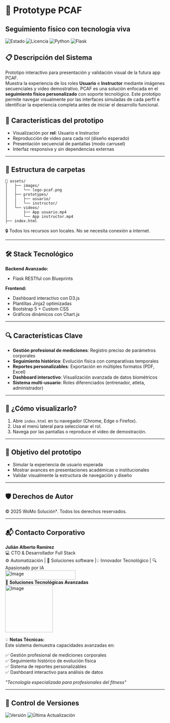 # 🚀 Prototype PCAF
## Seguimiento físico con tecnología viva

![Estado](https://img.shields.io/badge/🚀_En_Desarrollo-active-orange) 
![Licencia](https://img.shields.io/badge/Licencia-🔒_Privada-red)
![Python](https://img.shields.io/badge/Python-3776AB?logo=python&logoColor=white)
![Flask](https://img.shields.io/badge/Flask-000000?logo=flask&logoColor=white)

## 📋 Descripción del Sistema
Prototipo interactivo para presentación y validación visual de la futura app PCAF.  
Muestra la experiencia de los roles **Usuario** e **Instructor** mediante imágenes secuenciales y video demostrativo.
PCAF es una solución enfocada en el **seguimiento físico personalizado** con soporte tecnológico. Este prototipo permite navegar visualmente por las interfaces simuladas de cada perfil e identificar la experiencia completa antes de iniciar el desarrollo funcional.

## 🚀 Características del prototipo

- Visualización por **rol**: Usuario e Instructor  
- Reproducción de video para cada rol (diseño esperado)  
- Presentación secuencial de pantallas (modo carrusel)  
- Interfaz responsiva y sin dependencias externas  

---

## 📂 Estructura de carpetas

```
📁 assets/
│   ├── images/
│   │   └── logo-pcaf.png
│   ├── prototypes/
│   │   ├── usuario/
│   │   └── instructor/
│   └── videos/
│       ├── App usuario.mp4
│       └── App instructor.mp4
├── index.html
```

🔒 Todos los recursos son locales. No se necesita conexión a internet.

---

## 🛠 Stack Tecnológico

**Backend Avanzado:**
- Flask RESTful con Blueprints

**Frontend:**
- Dashboard interactivo con D3.js  
- Plantillas Jinja2 optimizadas  
- Bootstrap 5 + Custom CSS  
- Gráficos dinámicos con Chart.js  

---

## 🔍 Características Clave

- **Gestión profesional de mediciones**: Registro preciso de parámetros corporales  
- **Seguimiento histórico**: Evolución física con comparativas temporales  
- **Reportes personalizables**: Exportación en múltiples formatos (PDF, Excel)  
- **Dashboard interactivo**: Visualización avanzada de datos biométricos  
- **Sistema multi-usuario**: Roles diferenciados (entrenador, atleta, administrador)  

---

## 👀 ¿Cómo visualizarlo?

1. Abre `index.html` en tu navegador (Chrome, Edge o Firefox).  
2. Usa el menú lateral para seleccionar el rol.  
3. Navega por las pantallas o reproduce el video de demostración.  

---

## 🧠 Objetivo del prototipo

- Simular la experiencia de usuario esperada  
- Mostrar avances en presentaciones académicas o institucionales  
- Validar visualmente la estructura de navegación y diseño  

---

## 🛡️ Derechos de Autor

© 2025 WoMo Soluciónˢ. Todos los derechos reservados.

---

## 📬 Contacto Corporativo

**Julián Alberto Ramírez**  
💻 CTO & Desarrollador Full Stack  
⚙️ Automatización | 🧩 Soluciones software |💡 Innovador Tecnológico | 🔍 Apasionado por IA  
<img width="222" height="29" alt="Image" src="https://github.com/user-attachments/assets/24519130-f605-4762-a4f2-374c450f2b64" />  
🏢 **Soluciones Tecnológicas Avanzadas**  
<img width="150" height="150" alt="Image" src="https://github.com/user-attachments/assets/09c23a95-e483-452e-880f-e7c90c222014" />  

💡 **Notas Técnicas:**  
Este sistema demuestra capacidades avanzadas en:  

✅ Gestión profesional de mediciones corporales  
✅ Seguimiento histórico de evolución física  
✅ Sistema de reportes personalizables  
✅ Dashboard interactivo para análisis de datos  

_"Tecnología especializada para profesionales del fitness"_

---

## 📅 Control de Versiones

 ![Versión](https://img.shields.io/badge/Versión-1.3.0-blue)  ![Última Actualización](https://img.shields.io/badge/Actualizado-Abr_2025-green)

